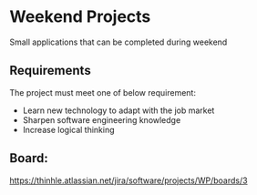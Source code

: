 # Weekend Projects
Small applications that can be completed during weekend
## Requirements
The project must meet one of below requirement:
- Learn new technology to adapt with the job market
- Sharpen software engineering knowledge
- Increase logical thinking
## Board:
https://thinhle.atlassian.net/jira/software/projects/WP/boards/3
